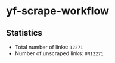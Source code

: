 # yf-scrape-workflow
## Statistics

- Total number of links: `12271`
- Number of unscraped links: `UN12271`
